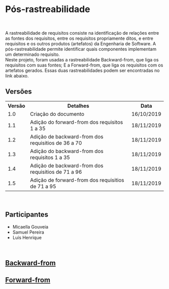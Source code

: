 #  Pós-rastreabilidade
<div class="line"></div>

<p align="justify">&emsp;

A rastreabilidade de requisitos consiste na identificação de relações entre as fontes dos requisitos, entre os requisitos propriamente ditos, e entre requisitos e os outros produtos (artefatos) da Engenharia de Software. A pós-rastreabilidade permite identificar quais componentes implementam um determinado requisito.
<br>
Neste projeto, foram usadas a rastreabilidade Backward-from, que liga os requisitos com suas fontes; E a Forward-from, que liga os requisitos com os artefatos gerados. Essas duas rastreabilidades podem ser encontradas no link abaixo.

</p>

## Versões

<table class="versions">
	<tr>
		<th class="version_header">Versão</th>
		<th>Detalhes</th>
		<th>Data</th>
	</tr>
	<tr>
		<td>1.0</td>
		<td>Criação do documento</td>
		<td>16/10/2019</td>
	</tr>
	<tr>
		<td>1.1</td>
		<td>Adição do forward-from dos requisitos 1 a 35</td>
		<td>18/11/2019</td>
	</tr>
	<tr>
		<td>1.2</td>
		<td>Adição de backward-from dos requisitios de 36 a 70</td>
		<td>18/11/2019</td>
	</tr>
	<tr>
		<td>1.3</td>
		<td>Adição do backward-from dos requisitos 1 a 35</td>
		<td>18/11/2019</td>
	</tr>
	<tr>
		<td>1.4</td>
		<td>Adição de backward-from dos requisitios de 71 a 96</td>
		<td>18/11/2019</td>
	</tr>
	<tr>
		<td>1.5</td>
		<td>Adição de forward-from dos requisitios de 71 a 95</td>
		<td>18/11/2019</td>
	</tr>
</table> 
<br>

## Participantes
- Micaella Gouveia
- Samuel Pereira
- Luís Henrique
<br>

## [Backward-from](backward_from.md)
## [Forward-from](forward_from.md)
